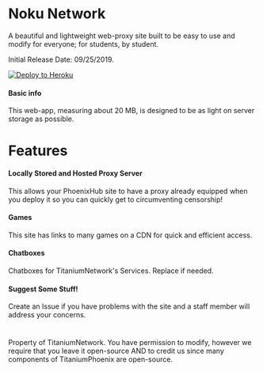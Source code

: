 # Noku Network

A beautiful and lightweight web-proxy site built to be easy to use and modify for everyone; for students, by student.

Initial Release Date: 09/25/2019.

[![Deploy to Heroku](https://www.herokucdn.com/deploy/button.svg)](https://heroku.com/deploy?template=https://github.com/titaniumnetwork-dev/phoenix-reborn)

#### Basic info

This web-app, measuring about 20 MB, is designed to be as light on server storage as possible.

# Features

#### Locally Stored and Hosted Proxy Server

This allows your PhoenixHub site to have a proxy already equipped when you deploy it so you can quickly get to circumventing censorship!

#### Games

This site has links to many games on a CDN for quick and efficient access.

#### Chatboxes

Chatboxes for TitaniumNetwork's Services. Replace if needed.

#### Suggest Some Stuff!
 
Create an Issue if you have problems with the site and a staff member will address your concerns.

#
Property of TitaniumNetwork. You have permission to modify, however we require that you leave it open-source AND to credit us since many components of TitaniumPhoenix are open-source.
